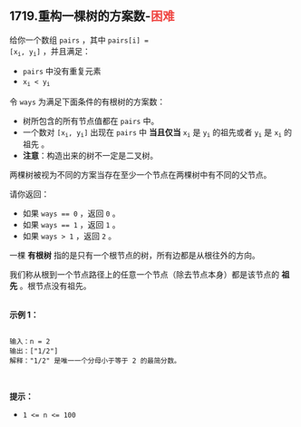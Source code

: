 ## 1719.重构一棵树的方案数-<font color=#EF4743>困难</font>

给你一个数组 `pairs` ，其中 <code>pairs[i] = [x<sub>i</sub>, y<sub>i</sub>]</code> ，并且满足：  

  * `pairs` 中没有重复元素  
  * <code>x<sub>i</sub> < y<sub>i</sub></code>  

令 `ways` 为满足下面条件的有根树的方案数：  
  * 树所包含的所有节点值都在 `pairs` 中。  
  * 一个数对 <code>[x<sub>i</sub>, y<sub>i</sub>]</code> 出现在 `pairs` 中 **当且仅当** <code>x<sub>i</sub></code> 是 <code>y<sub>i</sub></code> 的祖先或者 <code>y<sub>i</sub></code> 是 <code>x<sub>i</sub></code> 的祖先 。  
  * **注意**：构造出来的树不一定是二叉树。  

两棵树被视为不同的方案当存在至少一个节点在两棵树中有不同的父节点。  

请你返回：

  * 如果 `ways == 0` ，返回 `0` 。  
  * 如果 `ways == 1` ，返回 `1` 。  
  * 如果 `ways > 1` ，返回 `2` 。  

一棵 **有根树** 指的是只有一个根节点的树，所有边都是从根往外的方向。

我们称从根到一个节点路径上的任意一个节点（除去节点本身）都是该节点的 **祖先** 。根节点没有祖先。<br><br>

**示例 1：**

<pre><code style="display: inline;">
输入：n = 2  
输出：["1/2"]  
解释："1/2" 是唯一一个分母小于等于 2 的最简分数。
</code></pre>

<br>

**提示：**

* `1 <= n <= 100`